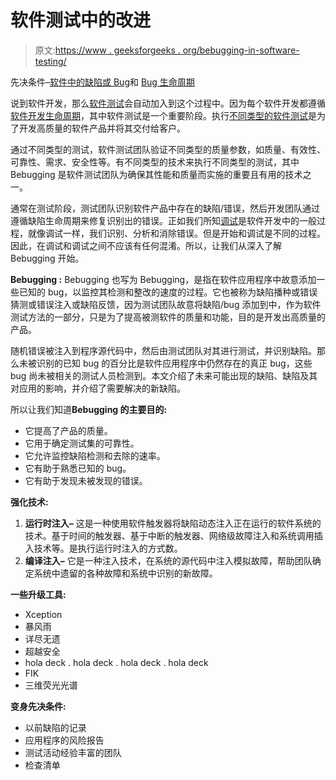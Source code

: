 # 软件测试中的改进

> 原文:[https://www . geeksforgeeks . org/bebugging-in-software-testing/](https://www.geeksforgeeks.org/bebugging-in-software-testing/)

先决条件–[软件中的缺陷或 Bug](https://www.geeksforgeeks.org/software-engineering-differences-between-defect-bug-and-failure/)和 [Bug 生命周期](https://www.geeksforgeeks.org/bug-life-cycle-in-software-development/)

说到软件开发，那么[软件测试](https://www.geeksforgeeks.org/software-testing-basics/)会自动加入到这个过程中。因为每个软件开发都遵循[软件开发生命周期](https://www.geeksforgeeks.org/software-development-life-cycle-sdlc/)，其中软件测试是一个重要阶段。执行[不同类型的软件测试](https://www.geeksforgeeks.org/types-software-testing/)是为了开发高质量的软件产品并将其交付给客户。

通过不同类型的测试，软件测试团队验证不同类型的质量参数，如质量、有效性、可靠性、需求、安全性等。有不同类型的技术来执行不同类型的测试，其中 Bebugging 是软件测试团队为确保其性能和质量而实施的重要且有用的技术之一。

通常在测试阶段，测试团队识别软件产品中存在的缺陷/错误，然后开发团队通过遵循缺陷生命周期来修复识别出的错误。正如我们所知[调试](https://www.geeksforgeeks.org/software-engineering-debugging/)是软件开发中的一般过程，就像调试一样，我们识别、分析和消除错误。但是开始和调试是不同的过程。因此，在调试和调试之间不应该有任何混淆。所以，让我们从深入了解 Bebugging 开始。

**Bebugging :**
Bebugging 也写为 Bebugging，是指在软件应用程序中故意添加一些已知的 bug，以监控其检测和整改的速度的过程。它也被称为缺陷播种或错误猜测或错误注入或缺陷反馈，因为测试团队故意将缺陷/bug 添加到中，作为软件测试方法的一部分，只是为了提高被测软件的质量和功能，目的是开发出高质量的产品。

随机错误被注入到程序源代码中，然后由测试团队对其进行测试，并识别缺陷。那么未被识别的已知 bug 的百分比是软件应用程序中仍然存在的真正 bug，这些 bug 尚未被相关的测试人员检测到。本文介绍了未来可能出现的缺陷、缺陷及其对应用的影响，并介绍了需要解决的新缺陷。

所以让我们知道**Bebugging 的主要目的:**

*   它提高了产品的质量。
*   它用于确定测试集的可靠性。
*   它允许监控缺陷检测和去除的速率。
*   它有助于熟悉已知的 bug。
*   它有助于发现未被发现的错误。

**强化技术:**

1.  **运行时注入–**
    这是一种使用软件触发器将缺陷动态注入正在运行的软件系统的技术。基于时间的触发器、基于中断的触发器、网络级故障注入和系统调用插入技术等。是执行运行时注入的方式数。
2.  **编译注入–**
    它是一种注入技术，在系统的源代码中注入模拟故障，帮助团队确定系统中遗留的各种故障和系统中识别的新故障。

**一些升级工具:**

*   Xception
*   暴风雨
*   详尽无遗
*   超越安全
*   hola deck . hola deck . hola deck . hola deck
*   FIK
*   三维荧光光谱

**变身先决条件:**

*   以前缺陷的记录
*   应用程序的风险报告
*   测试活动经验丰富的团队
*   检查清单
